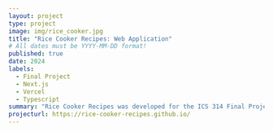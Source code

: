 ```yaml
---
layout: project
type: project
image: img/rice_cooker.jpg
title: "Rice Cooker Recipes: Web Application"
# All dates must be YYYY-MM-DD format!
published: true
date: 2024
labels:
  - Final Project
  - Next.js
  - Vercel
  - Typescript
summary: "Rice Cooker Recipes was developed for the ICS 314 Final Project. It's purpose is to provide UH Manoa students with a way to learn and share recipes that can be made with minimul kitchen facilities and at a cheap price."
projecturl: https://rice-cooker-recipes.github.io/
---
```

